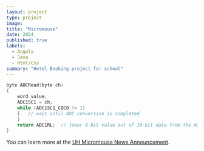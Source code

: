 ```yaml
---
layout: project
type: project
image: 
title: "Micromouse"
date: 2024
published: true
labels:
  - Angula
  - Java
  - Html/Css
summary: "Hotel Booking project for school"
---
```


```cpp
byte ADCRead(byte ch)
{
    word value;
    ADC1SC1 = ch;
    while (ADC1SC1_COCO != 1)
    {   // wait until ADC conversion is completed   
    }
    return ADC1RL;  // lower 8-bit value out of 10-bit data from the ADC
}
```

You can learn more at the [UH Micromouse News Announcement](https://manoa.hawaii.edu/news/article.php?aId=2857).
